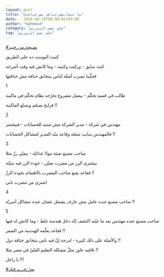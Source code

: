 ```yaml
---
layout: post
title: "ما تتخانقش خناقة مش خناقتك"
date:   2024-04-10T00:00:01+03:00
author: "mahmoud"
category: "علم نفس البيزنس"
tag: "علم نفس البيزنس"
---
```



[<u>\#نصيحة\_من\_خبير</u>](https://www.facebook.com/hashtag/%D9%86%D8%B5%D9%8A%D8%AD%D8%A9_%D9%85%D9%86_%D8%AE%D8%A8%D9%8A%D8%B1?__eep__=6&__cft__%5b0%5d=AZVLtUp6k2JM2jpLxeHu9K0KfWFY6kTXKheLWPeGtBmeyXsGCm0Q4zSX96y5CPg7G-TDQs5x1deuAxZ2EAulg7MlENG2ftLgoDRbDEkmGbFF2KyLpIvLm11wsZNOQFWwcIgYGxPPe9Db_m_4X_SjsNYpmH6lG7Nz9INDvTfygTl4nqLOF1qidKpheYjg2LecrcA&__tn__=*NK-R)




كتبت البوست ده على الطريق

كنت سايق - وركنت وكتبته - وما كانش فيه وقت أشرحه

فخلّينا نضرب أمثلة لناس بتتخانق خناقة مش خناقتها




1

طالب في قسم تحكّم - بيعمل مشروع تخرّجه نظام تحكّم في
ماكينة

فرايح يصمّم ويصنّع الماكينة !!




2

مهندس في شركة - مدير الشركة مش منتبه للحسابات -
فبيخسر

فالمهندس سايب شغله وقاعد ينبّه المدير لمشاكل
الحسابات !!




3

صاحب مصنع تعبئة موادّ غذائيّة - بيعبّي رزّ مثلا

بيشتري الرز من مضرب معيّن - جودة الرز فيه سيّئة

فقاعد يقنع صاحب المضرب بالاهتمام بجودة الرزّ !!

اشتري من مضرب تاني




4

صاحب مصنع عنده عامل مش عارف يشتغل عشان عنده مشاكل
أسريّة !!




5

صاحب مصنع عنده مهندس بعد ما عيّنه اكتشف إنّه دخل هندسة
غلط - وما كانش له فيها

فقاعد يعلّمه الهندسة من الصفر !!




والأمثلة على ذلك كثيرة - لدرجة إنّ فيه ناس بتتخانق خناقة
دول !!

تلاقيه عاوز يحلّ مشكلة التعليم الفنّيّ في مصر مثلا
!!

يا راجل !!!




[<u>\#بصّ\_ف\_ورقتك</u>](https://www.facebook.com/hashtag/%D8%A8%D8%B5%D9%91_%D9%81_%D9%88%D8%B1%D9%82%D8%AA%D9%83?__eep__=6&__cft__%5b0%5d=AZVLtUp6k2JM2jpLxeHu9K0KfWFY6kTXKheLWPeGtBmeyXsGCm0Q4zSX96y5CPg7G-TDQs5x1deuAxZ2EAulg7MlENG2ftLgoDRbDEkmGbFF2KyLpIvLm11wsZNOQFWwcIgYGxPPe9Db_m_4X_SjsNYpmH6lG7Nz9INDvTfygTl4nqLOF1qidKpheYjg2LecrcA&__tn__=*NK-R)
